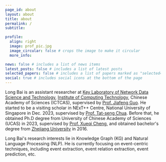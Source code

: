 ```yaml
---
page_id: about
layout: about
title: about
permalink: /
subtitle: 

profile:
  align: right
  image: prof_pic.jpg
  image_circular: false # crops the image to make it circular
  more_info: 

news: false # includes a list of news items
latest_posts: false # includes a list of latest posts
selected_papers: false # includes a list of papers marked as "selected={true}"
social: true # includes social icons at the bottom of the page
---
```


Long Bai is an assistant researcher at [Key Laboratory of Network Data Science and Technology](http://bigdatalab.ac.cn/),  [Institute of Computing Technology](http://www.ict.ac.cn/), Chinese Academy of Sciences (ICTCAS), supervised by [Prof. Jiafeng Guo](http://www.bigdatalab.ac.cn/gjf/). 
He started to be a visiting scholar in NExT++ Centre, National University of Singapore in Dec. 2023, supervised by [Prof. Tat-seng Chua](https://www.chuatatseng.com/).
Before that, he obtained Ph.D degree from University of Chinese Academy of Sciences (UCAS) in 2023, supervised by [Prof. Xueqi Cheng](http://bigdatalab.ac.cn/cxq/), and obtained bachelor's degree from [Zhejiang University](https://www.zju.edu.cn/) in 2016.

Long Bai's research interests lie in Knowledge Graph (KG) and Natural Language Processing (NLP). 
He is currently focusing on event-centric techniques, including event extraction, event relation extraction, event prediction, etc.
